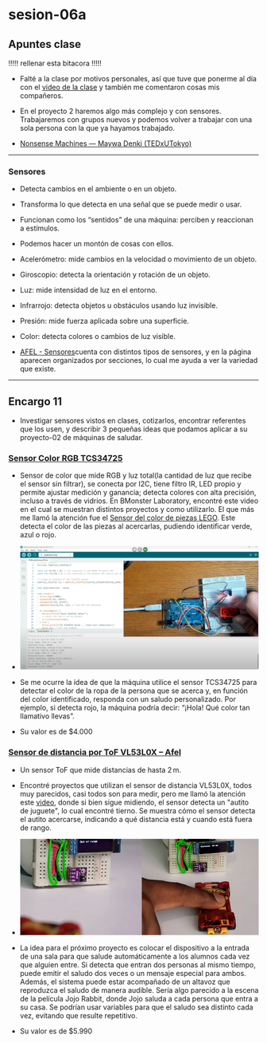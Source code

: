 # sesion-06a

## Apuntes clase


!!!!! rellenar esta bitacora !!!!! 
- Falté a la clase por motivos personales, así que tuve que ponerme al día con el [video de la clase](https://www.dropbox.com/scl/fo/ehsibpioii91n7ggaj546/AO7BLMgKRYHgKI4czkODTwQ/original?dl=0&preview=sesion-06a-video-00.mp4&rlkey=kndd4mq9pdfghmp3btp2bk9pp&subfolder_nav_tracking=1) y también me comentaron cosas mis compañeros.

- En el proyecto 2 haremos algo más complejo y con sensores. Trabajaremos con grupos nuevos y podemos volver a trabajar con una sola persona con la que ya hayamos trabajado.

- [Nonsense Machines — Maywa Denki (TEDxUTokyo)](https://www.youtube.com/watch?v=jKPBD3HHU4g)

-----

### Sensores 

- Detecta cambios en el ambiente o en un objeto.

- Transforma lo que detecta en una señal que se puede medir o usar.

- Funcionan como los “sentidos” de una máquina: perciben y reaccionan a estímulos.

- Podemos hacer un montón de cosas con ellos. 
  
- Acelerómetro: mide cambios en la velocidad o movimiento de un objeto.
  
- Giroscopio: detecta la orientación y rotación de un objeto.

- Luz: mide intensidad de luz en el entorno.

- Infrarrojo: detecta objetos u obstáculos usando luz invisible.

- Presión: mide fuerza aplicada sobre una superficie.

- Color: detecta colores o cambios de luz visible.

- [AFEL - Sensores](https://afel.cl)cuenta con distintos tipos de sensores, y en la página aparecen organizados por secciones, lo cual me ayuda a ver la variedad que existe.

-----

## Encargo 11

- Investigar sensores vistos en clases, cotizarlos, encontrar referentes que los usen, y describir 3 pequeñas ideas que podamos aplicar a su proyecto-02 de máquinas de saludar.

### [Sensor Color RGB TCS34725](https://afel.cl/products/sensor-color-rgb-tcs34725)

- Sensor de color que mide RGB y luz total(la cantidad de luz que recibe el sensor sin filtrar), se conecta por I2C, tiene filtro IR, LED propio y permite ajustar medición y ganancia; detecta colores con alta precisión, incluso a través de vidrios. En BMonster Laboratory, encontré este video en el cual se muestran distintos proyectos y como utilizarlo. El que más me llamó la atención fue el [Sensor del color de piezas LEGO](https://www.youtube.com/watch?v=Ey5UhCxlxi). Este detecta el color de las piezas al acercarlas, pudiendo identificar verde, azul o rojo.

- ![referenteSensorTCS34725](./imagenes/sensorlego.png)
  
- Se me ocurre la idea de que la máquina utilice el sensor TCS34725 para detectar el color de la ropa de la persona que se acerca y, en función del color identificado, responda con un saludo personalizado. Por ejemplo, si detecta rojo, la máquina podría decir: “¡Hola! Qué color tan llamativo llevas”.
  
- Su valor es de $4.000

### [Sensor de distancia por ToF VL53L0X – Afel](https://afel.cl/products/sensor-de-distancia-por-tof-vl53l0x)

- Un sensor ToF que mide distancias de hasta 2 m.
  
- Encontré proyectos que utilizan el sensor de distancia VL53L0X, todos muy parecidos, casi todos son para medir, pero me llamó la atención este [video](https://www.youtube.com/shorts/B3Dj2yVEdvg), donde si bien sigue midiendo, el sensor detecta un "autito de juguete", lo cual encontré tierno. Se muestra cómo el sensor detecta el autito acercarse, indicando a qué distancia está y cuando está fuera de rango.

- ![referenteSensorVL53L0X](./imagenes/autito.png)

- La idea para el próximo proyecto es colocar el dispositivo a la entrada de una sala para que salude automáticamente a los alumnos cada vez que alguien entre. Si detecta que entran dos personas al mismo tiempo, puede emitir el saludo dos veces o un mensaje especial para ambos. Además, el sistema puede estar acompañado de un altavoz que reproduzca el saludo de manera audible. Sería algo parecido a la escena de la película Jojo Rabbit, donde Jojo saluda a cada persona que entra a su casa. Se podrían usar variables para que el saludo sea distinto cada vez, evitando que resulte repetitivo.

- Su valor es de $5.990
